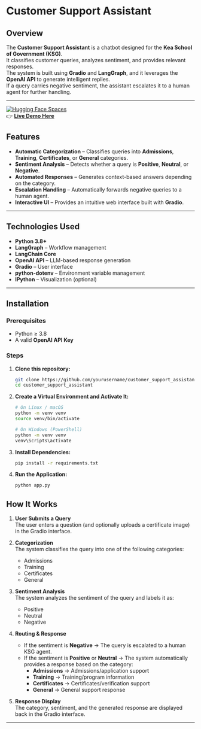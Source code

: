 # Customer Support Assistant

## Overview
The **Customer Support Assistant** is a chatbot designed for the **Kea School of Government (KSG)**.  
It classifies customer queries, analyzes sentiment, and provides relevant responses.  
The system is built using **Gradio** and **LangGraph**, and it leverages the **OpenAI API** to generate intelligent replies.  
If a query carries negative sentiment, the assistant escalates it to a human agent for further handling.

---
[![Hugging Face Spaces](https://img.shields.io/badge/🤗%20HuggingFace-Spaces-blue)](https://huggingface.co/spaces/Keffas/customer_support_agent)  
👉 **[Live Demo Here](https://huggingface.co/spaces/Keffas/customer-support-agent)**  
## Features
- **Automatic Categorization** – Classifies queries into **Admissions**, **Training**, **Certificates**, or **General** categories.  
- **Sentiment Analysis** – Detects whether a query is **Positive**, **Neutral**, or **Negative**.  
- **Automated Responses** – Generates context-based answers depending on the category.  
- **Escalation Handling** – Automatically forwards negative queries to a human agent.  
- **Interactive UI** – Provides an intuitive web interface built with **Gradio**.

---

## Technologies Used
- **Python 3.8+**
- **LangGraph** – Workflow management  
- **LangChain Core**  
- **OpenAI API** – LLM-based response generation  
- **Gradio** – User interface  
- **python-dotenv** – Environment variable management  
- **IPython** – Visualization (optional)

---

##  Installation

### Prerequisites
- Python ≥ 3.8  
- A valid **OpenAI API Key**  

### Steps

1. **Clone this repository:**
   ```bash
   git clone https://github.com/yourusername/customer_support_assistant.git
   cd customer_support_assistant
2. **Create a Virtual Environment and Activate It:**
   ```bash
   # On Linux / macOS
   python -m venv venv
   source venv/bin/activate

   # On Windows (PowerShell)
   python -m venv venv
   venv\Scripts\activate
3. **Install Dependencies:**
   ```bash
   pip install -r requirements.txt
4. **Run the Application:**
   ```bash
   python app.py
##  How It Works

1. **User Submits a Query**  
   The user enters a question (and optionally uploads a certificate image) in the Gradio interface.

2. **Categorization**  
   The system classifies the query into one of the following categories:  
   - Admissions  
   - Training  
   - Certificates  
   - General  

3. **Sentiment Analysis**  
   The system analyzes the sentiment of the query and labels it as:  
   - Positive  
   - Neutral  
   - Negative  

4. **Routing & Response**  
   - If the sentiment is **Negative** → The query is escalated to a human KSG agent.  
   - If the sentiment is **Positive** or **Neutral** → The system automatically provides a response based on the category:  
     - **Admissions** → Admissions/application support  
     - **Training** → Training/program information  
     - **Certificates** → Certificates/verification support  
     - **General** → General support response  

5. **Response Display**  
   The category, sentiment, and the generated response are displayed back in the Gradio interface.

     



---



